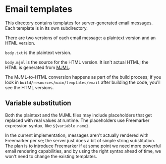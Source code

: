 # Email templates

This directory contains templates for server-generated email messages. Each template is in its own subdirectory.

There are two versions of each email message: a plaintext version and an HTML version.

`body.txt` is the plaintext version.

`body.mjml` is the source for the HTML version. It isn't actual HTML; the HTML is generated from [MJML](https://mjml.io/).

The MJML-to-HTML conversion happens as part of the build process; if you look in `build/resources/main/templates/email` after building the code, you'll see the HTML versions.

## Variable substitution

Both the plaintext and the MJML files may include placeholders that get replaced with real values at runtime. The placeholders use Freemarker expression syntax, like `${variable.name}`.

In the current implementation, messages aren't actually rendered with Freemarker per se; the server just does a bit of simple string substitution. The plan is to introduce Freemarker if at some point we need more powerful email rendering capabilities, and by using the right syntax ahead of time, we won't need to change the existing templates.
